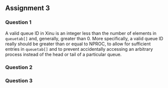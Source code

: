 ## Assignment 3

### Question 1

A valid queue ID in Xinu is an integer less than the number of elements in ```queuetab[]``` and, generally, greater than 0. More specifically, a valid queue ID really should be greater than or equal to NPROC, to allow for sufficient entries in ```queuetab[]``` and to prevent accidentally accessing an arbitrary process instead of the head or tail of a particular queue. 

### Question 2

### Question 3
